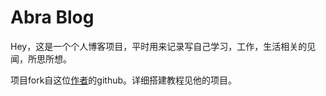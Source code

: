 # Abra Blog
Hey，这是一个个人博客项目，平时用来记录写自己学习，工作，生活相关的见闻，所思所想。

项目fork自这位[作者](http://qiubaiying.github.io)的github。详细搭建教程见他的项目。



